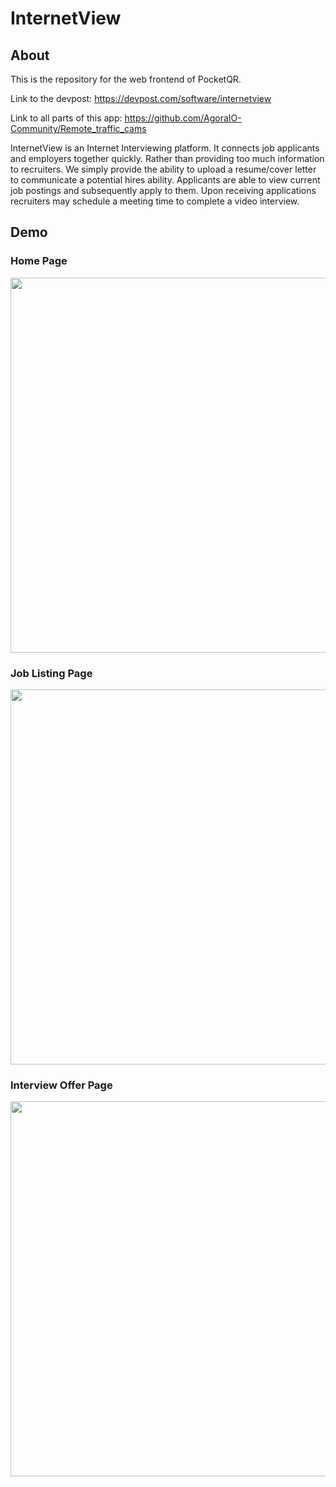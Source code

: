 # InternetView

## About
This is the repository for the web frontend of PocketQR.

Link to the devpost: https://devpost.com/software/internetview

Link to all parts of this app: https://github.com/AgoraIO-Community/Remote_traffic_cams

InternetView is an Internet Interviewing platform. It connects job applicants and employers together quickly. Rather than providing too much information to recruiters. We simply provide the ability to upload a resume/cover letter to communicate a potential hires ability. Applicants are able to view current job postings and subsequently apply to them. Upon receiving applications recruiters may schedule a meeting time to complete a video interview.

## Demo

### Home Page

<img src="https://challengepost-s3-challengepost.netdna-ssl.com/photos/production/software_photos/000/737/873/datas/original.png" width="600"/>

### Job Listing Page

<img src="https://challengepost-s3-challengepost.netdna-ssl.com/photos/production/software_photos/000/737/904/datas/original.png" width="600"/>

### Interview Offer Page

<img src="https://challengepost-s3-challengepost.netdna-ssl.com/photos/production/software_photos/000/737/906/datas/original.png" width="600"/>
